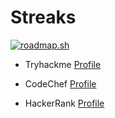 # Streaks

[![roadmap.sh](https://roadmap.sh/card/tall/666c3c725a1e5ea6c235d7f9?variant=dark)](https://roadmap.sh)

- Tryhackme
[Profile](https://tryhackme.com/p/vasanthabalaji)

- CodeChef 
[Profile](https://www.codechef.com/users/vasanthabalaji)

- HackerRank 
[Profile](https://www.hackerrank.com/profile/vasanthabalaji08)

